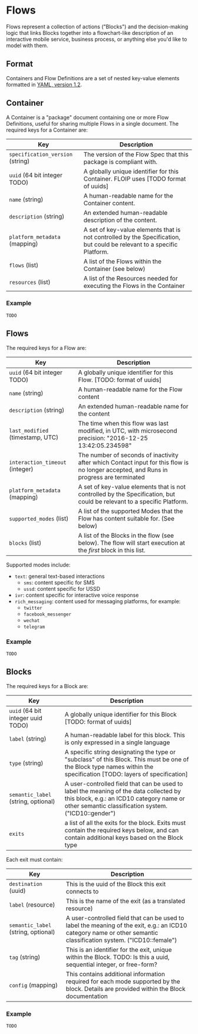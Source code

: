 # Flows

Flows represent a collection of actions ("Blocks") and the decision-making logic that links Blocks together into a flowchart-like description of an interactive mobile service, business process, or anything else you'd like to model with them.

## Format

Containers and Flow Definitions are a set of nested key-value elements formatted in [YAML, version 1.2](http://www.yaml.org/spec/1.2/spec.html).

## Container

A Container is a "package" document containing one or more Flow Definitions, useful for sharing multiple Flows in a single document. The required keys for a Container are:

Key | Description
--- | ---
`specification_version` (string)| The version of the Flow Spec that this package is compliant with.
`uuid` (64 bit integer TODO)| A globally unique identifier for this Container. FLOIP uses [TODO format of uuids]
`name` (string)| A human-readable name for the Container content.
`description` (string)| An extended human-readable description of the content.
`platform_metadata` (mapping)| A set of key-value elements that is not controlled by the Specification, but could be relevant to a specific Platform.
`flows` (list)| A list of the Flows within the Container (see below)
`resources` (list)| A list of the Resources needed for executing the Flows in the Container

### Example

```
TODO
```

## Flows

The required keys for a Flow are:

Key | Description
--- | ---
`uuid` (64 bit integer TODO)| A globally unique identifier for this Flow. [TODO: format of uuids]
`name` (string)| A human-readable name for the Flow content
`description` (string)| An extended human-readable name for the content
`last_modified` (timestamp, UTC)| The time when this flow was last modified, in UTC, with microsecond precision: "2016-12-25 13:42:05.234598"
`interaction_timeout` (integer)| The number of seconds of inactivity after which Contact input for this flow is no longer accepted, and Runs in progress are terminated
`platform_metadata` (mapping)| A set of key-value elements that is not controlled by the Specification, but could be relevant to a specific Platform.
`supported_modes` (list)|A list of the supported Modes that the Flow has content suitable for. (See below)
`blocks` (list)| A list of the Blocks in the flow (see below).  The flow will start execution at the _first_ block in this list.

Supported modes include:
  - `text`: general text-based interactions
    - `sms`: content specific for SMS
    - `ussd`: content specific for USSD
  - `ivr`: content specific for interactive voice response
  - `rich_messaging`: content used for messaging platforms, for example:
    - `twitter`
    - `facebook_messenger`
    - `wechat`
    - `telegram`

### Example

```
TODO
```

## Blocks

The required keys for a Block are:

Key | Description
--- | ---
`uuid` (64 bit integer uuid TODO)| A globally unique identifier for this Block [TODO: format of uuids]
`label` (string)| A human-readable label for this block. This is only expressed in a single language
`type` (string)| A specific string designating the type or "subclass" of this Block. This must be one of the Block type names within the specification [TODO: layers of specification]
`semantic_label` (string, optional)| A user-controlled field that can be used to label the meaning of the data collected by this block, e.g.: an ICD10 category name or other semantic classification system. ("ICD10::gender")
`exits`| a list of all the exits for the block. Exits must contain the required keys below, and can contain additional keys based on the Block type

Each exit must contain:

Key | Description
--- | ---
`destination` (uuid)| This is the uuid of the Block this exit connects to
`label` (resource)| This is the name of the exit (as a translated resource)
`semantic_label` (string, optional)| A user-controlled field that can be used to label the meaning of the exit, e.g.: an ICD10 category name or other semantic classification system. ("ICD10::female")
`tag` (string)| This is an identifier for the exit, unique within the Block. TODO: Is this a uuid, sequential integer, or free-form?
`config` (mapping)| This contains additional information required for each mode supported by the block. Details are provided within the Block documentation
  
### Example
  
```
TODO
```
  



